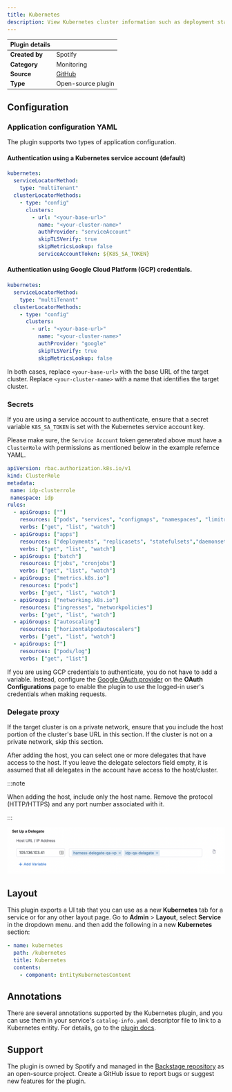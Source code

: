 ```yaml
---
title: Kubernetes
description: View Kubernetes cluster information such as deployment status and pod health.
---
```


| Plugin details |                                                                                 |
| -------------- | ------------------------------------------------------------------------------- |
| **Created by** | Spotify                                                                         |
| **Category**   | Monitoring                                                                      |
| **Source**     | [GitHub](https://github.com/backstage/backstage/tree/master/plugins/kubernetes) |
| **Type**       | Open-source plugin                                                              |

## Configuration

### Application configuration YAML

The plugin supports two types of application configuration.

#### Authentication using a Kubernetes service account (default)

```yaml
kubernetes:
  serviceLocatorMethod:
    type: "multiTenant"
  clusterLocatorMethods:
    - type: "config"
      clusters:
        - url: "<your-base-url>"
          name: "<your-cluster-name>"
          authProvider: "serviceAccount"
          skipTLSVerify: true
          skipMetricsLookup: false
          serviceAccountToken: ${K8S_SA_TOKEN}
```

#### Authentication using Google Cloud Platform (GCP) credentials.

```yaml
kubernetes:
  serviceLocatorMethod:
    type: "multiTenant"
  clusterLocatorMethods:
    - type: "config"
      clusters:
        - url: "<your-base-url>"
          name: "<your-cluster-name>"
          authProvider: "google"
          skipTLSVerify: true
          skipMetricsLookup: false
```

In both cases, replace `<your-base-url>` with the base URL of the target cluster. Replace `<your-cluster-name>` with a name that identifies the target cluster.

### Secrets

If you are using a service account to authenticate, ensure that a secret variable `K8S_SA_TOKEN` is set with the Kubernetes service account key.

Please make sure, the `Service Account` token generated above must have a `ClusterRole` with permissions as mentioned below in the example refernce YAML.

```YAML
apiVersion: rbac.authorization.k8s.io/v1
kind: ClusterRole
metadata:
 name: idp-clusterrole
 namespace: idp
rules:
  - apiGroups: [""]
    resources: ["pods", "services", "configmaps", "namespaces", "limitranges"]
    verbs: ["get", "list", "watch"]
  - apiGroups: ["apps"]
    resources: ["deployments", "replicasets", "statefulsets","daemonsets"]
    verbs: ["get", "list", "watch"]
  - apiGroups: ["batch"]
    resources: ["jobs", "cronjobs"]
    verbs: ["get", "list", "watch"]
  - apiGroups: ["metrics.k8s.io"]
    resources: ["pods"]
    verbs: ["get", "list", "watch"]
  - apiGroups: ["networking.k8s.io"]
    resources: ["ingresses", "networkpolicies"]
    verbs: ["get", "list", "watch"]
  - apiGroups: ["autoscaling"]
    resources: ["horizontalpodautoscalers"]
    verbs: ["get", "list", "watch"]
  - apiGroups: [""]
    resources: ["pods/log"]
    verbs: ["get", "list"]
```

If you are using GCP credentials to authenticate, you do not have to add a variable. Instead, configure the [Google OAuth provider](../oauth-support-for-plugins.md) on the **OAuth Configurations** page to enable the plugin to use the logged-in user's credentials when making requests.

### Delegate proxy

If the target cluster is on a private network, ensure that you include the host portion of the cluster's base URL in this section. If the cluster is not on a private network, skip this section.

After adding the host, you can select one or more delegates that have access to the host. If you leave the delegate selectors field empty, it is assumed that all delegates in the account have access to the host/cluster.

:::note

When adding the host, include only the host name. Remove the protocol (HTTP/HTTPS) and any port number associated with it.

:::

![](./static/plugin-delegate-proxy.png)

## Layout

This plugin exports a UI tab that you can use as a new **Kubernetes** tab for a service or for any other layout page. Go to **Admin** > **Layout**, select **Service** in the dropdown menu. and then add the following in a new **Kubernetes** section:

```yaml
- name: kubernetes
  path: /kubernetes
  title: Kubernetes
  contents:
    - component: EntityKubernetesContent
```

## Annotations

There are several annotations supported by the Kubernetes plugin, and you can use them in your service's `catalog-info.yaml` descriptor file to link to a Kubernetes entity. For details, go to the [plugin docs](https://backstage.io/docs/features/kubernetes/configuration#surfacing-your-kubernetes-components-as-part-of-an-entity).

## Support

The plugin is owned by Spotify and managed in the [Backstage repository](https://github.com/backstage/backstage/tree/master/plugins/kubernetes) as an open-source project. Create a GitHub issue to report bugs or suggest new features for the plugin.
